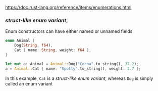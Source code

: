 https://doc.rust-lang.org/reference/items/enumerations.html

### *struct-like enum variant*,

Enum constructors can have either named or unnamed fields:

```rust
enum Animal {
    Dog(String, f64),
    Cat { name: String, weight: f64 },
}

let mut a: Animal = Animal::Dog("Cocoa".to_string(), 37.2);
a = Animal::Cat { name: "Spotty".to_string(), weight: 2.7 };

```

In this example, `Cat` is a *struct-like enum variant*, whereas `Dog` is simply called an enum variant